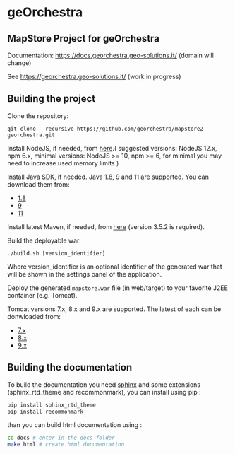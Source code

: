 geOrchestra
==========

MapStore Project for geOrchestra
--------------------------------

Documentation: https://docs.georchestra.geo-solutions.it/ (domain will change)

See https://georchestra.geo-solutions.it/ (work in progress)

Building the project
--------------------

Clone the repository:

`git clone --recursive https://github.com/georchestra/mapstore2-georchestra.git`

Install NodeJS, if needed, from [here](https://nodejs.org/dist/latest-v10.x/).( suggested versions: NodeJS 12.x, npm 6.x, minimal versions: NodeJS >= 10, npm >= 6, for minimal you may need to increase used memory limits )

Install Java SDK, if needed. Java 1.8, 9 and 11 are supported. You can download them from:

* [1.8](https://www.oracle.com/technetwork/java/javase/downloads/jdk8-downloads-2133151.html)
* [9](https://www.oracle.com/technetwork/java/javase/downloads/java-archive-javase9-3934878.html)
* [11](https://www.oracle.com/technetwork/java/javase/downloads/java-archive-javase11-5116896.html)

Install latest Maven, if needed, from [here](https://maven.apache.org/download.cgi) (version 3.5.2 is required).

Build the deployable war:

`./build.sh [version_identifier]`

Where version_identifier is an optional identifier of the generated war that will be shown in the settings panel of the application.

Deploy the generated `mapstore.war` file (in web/target) to your favorite J2EE container (e.g. Tomcat).

Tomcat versions 7.x, 8.x and 9.x are supported.
The latest of each can be donwloaded from:

* [7.x](https://tomcat.apache.org/download-70.cgi)
* [8.x](https://tomcat.apache.org/download-80.cgi)
* [9.x](https://tomcat.apache.org/download-90.cgi)

Building the documentation
--------------------------

To build the documentation you need [sphinx](https://www.sphinx-doc.org/en/master/usage/installation.html) and some extensions (sphinx_rtd_theme and recommonmark), you can install using pip :

```sh
pip install sphinx_rtd_theme
pip install recommonmark
```

than you can build html documentation using :

```sh
cd docs # enter in the docs folder
make html # create html documentation
```
